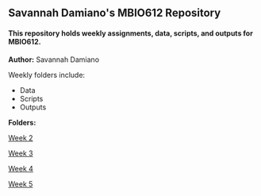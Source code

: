 ## Savannah Damiano's MBIO612 Repository

#### This repository holds weekly assignments, data, scripts, and outputs for MBIO612.

**Author:** Savannah Damiano

Weekly folders include:

* Data
* Scripts
* Outputs

**Folders:**

[Week 2](https://github.com/OCN-682-UH/Damiano/tree/main/Week_02)

[Week 3](https://github.com/OCN-682-UH/Damiano/tree/main/Week_03)

[Week 4](https://github.com/OCN-682-UH/Damiano/tree/main/Week_04)

[Week 5](https://github.com/OCN-682-UH/Damiano/tree/main/Week_05)
